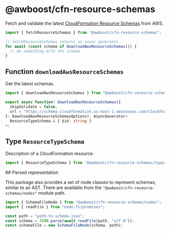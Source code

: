 # @awboost/cfn-resource-schemas

Fetch and validate the latest [CloudFormation Resource Schemas](https://docs.aws.amazon.com/AWSCloudFormation/latest/UserGuide/resource-type-schemas.html) from AWS.

```typescript
import { fetchResourceSchemas } from "@awboost/cfn-resource-schemas";

// fetchResourceSchemas returns an async generator
for await (const schema of downloadAwsResourceSchemas()) {
  // do something with the schema
}
```

## Function `downloadAwsResourceSchemas`

Get the latest schemas.

```typescript
import { downloadAwsResourceSchemas } from "@awboost/cfn-resource-schemas";
```

```typescript
export async function* downloadAwsResourceSchemas({
  skipValidate = false,
  url = "https://schema.cloudformation.us-east-1.amazonaws.com/CloudformationSchema.zip",
}: DownloadAwsResourceSchemasOptions): AsyncGenerator<
  ResourceTypeSchema & { $id: string }
>;
```

## Type `ResourceTypeSchema`

Description of a CloudFormation resource.

```typescript
import { ResourceTypeSchema } from "@awboost/cfn-resource-schemas/types";
```

## Parsed representation

This package also provides a set of node classes to represent schemas, similar to an AST. There are available from the `"@awboost/cfn-resource-schemas/nodes"` module path.

```typescript
import { SchemaFileNode } from "@awboost/cfn-resource-schemas/nodes";
import { readFile } from "node:fs/promises";

const path = "path-to-schema.json";
const schema = JSON.parse(await readFile(path, "utf-8"));
const schemaFile = new SchemaFileNode(schema, path);
```
